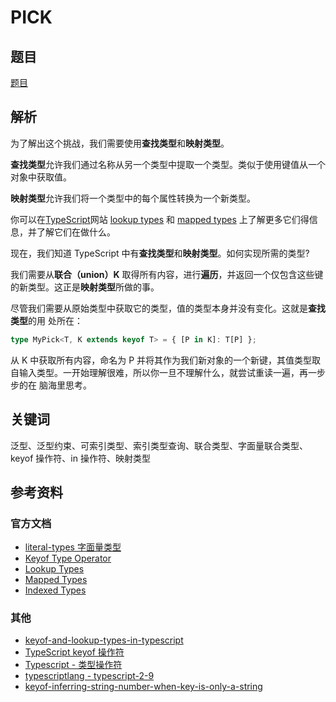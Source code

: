 # PICK

## 题目

[题目](https://github.com/type-challenges/type-challenges/blob/main/questions/00004-easy-pick/README.zh-CN.md)

## 解析

为了解出这个挑战，我们需要使用**查找类型**和**映射类型**。

**查找类型**允许我们通过名称从另一个类型中提取一个类型。类似于使用键值从一个对象中获取值。

**映射类型**允许我们将一个类型中的每个属性转换为一个新类型。

你可以在[TypeScript]()网站 [lookup types](https://www.typescriptlang.org/docs/handbook/release-notes/typescript-2-1.html#keyof-and-lookup-types) 和 [mapped types](https://www.typescriptlang.org/docs/handbook/2/mapped-types.html) 上了解更多它们得信息，并了解它们在做什么。

现在，我们知道 TypeScript 中有**查找类型**和**映射类型**。如何实现所需的类型?

我们需要从**联合（union）K** 取得所有内容，进行**遍历**，并返回一个仅包含这些键的新类型。这正是**映射类型**所做的事。

尽管我们需要从原始类型中获取它的类型，值的类型本身并没有变化。这就是**查找类型**的用 处所在：

```ts
type MyPick<T, K extends keyof T> = { [P in K]: T[P] };
```

从 K 中获取所有内容，命名为 P 并将其作为我们新对象的一个新键，其值类型取 自输入类型。一开始理解很难，所以你一旦不理解什么，就尝试重读一遍，再一步步的在 脑海里思考。

## 关键词

泛型、泛型约束、可索引类型、索引类型查询、联合类型、字面量联合类型、keyof 操作符、in 操作符、映射类型

## 参考资料

### 官方文档

- [literal-types 字面量类型](https://www.typescriptlang.org/docs/handbook/2/everyday-types.html#literal-types)
- [Keyof Type Operator](https://www.typescriptlang.org/docs/handbook/2/keyof-types.html)
- [Lookup Types](https://www.typescriptlang.org/docs/handbook/release-notes/typescript-2-1.html#keyof-and-lookup-types)
- [Mapped Types](https://www.typescriptlang.org/docs/handbook/2/mapped-types.html)
- [Indexed Types](https://www.typescriptlang.org/docs/handbook/2/indexed-access-types.html)

### 其他

- [keyof-and-lookup-types-in-typescript](https://mariusschulz.com/blog/keyof-and-lookup-types-in-typescript)
- [TypeScript keyof 操作符](http://semlinker.com/ts-keyof/)
- [Typescript - 类型操作符](https://github.com/CommanderXL/Biu-blog/issues/36)
- [typescriptlang - typescript-2-9](https://www.typescriptlang.org/docs/handbook/release-notes/typescript-2-9.html)
- [keyof-inferring-string-number-when-key-is-only-a-string](https://stackoverflow.com/questions/51808160/keyof-inferring-string-number-when-key-is-only-a-string)
